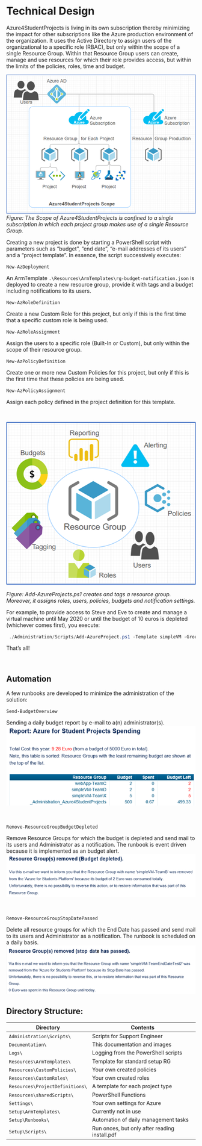 # Technical Design
Azure4StudentProjects is living in its own subscription thereby minimizing the impact for other subscriptions like the Azure production environment of the organization. It uses the Active Directory to assign users of the organizational to a specific role (RBAC), but only within the scope of a single Resource Group. Within that Resource Group users can create, manage and use resources for which their role provides access, but within the limits of the policies, roles, time and budget.

![Azure4StudentProjects Scope](/Documentation/Images/azure4studentprojects_scope.png)
*Figure: The Scope of Azure4StudentProjects is confined to a single subscription in which each project group makes use of a single Resource Group.*

Creating a new project is done by starting a PowerShell script with parameters such as “budget”, “end date”, “e-mail addresses of its users” and a “project template”. In essence, the script successively executes:

    New-AzDeployment 
An ArmTemplate `.\Resources\ArmTemplates\rg-budget-notification.json` is deployed to create a new resource group, provide it with tags and a budget including notifications to its users.

    New-AzRoleDefinition
 
Create a new Custom Role for this project, but only if this is the first time that a specific custom role is being used.

    New-AzRoleAssignment
Assign the users to a specific role (Built-In or Custom), but only within the scope of their resource group.

    New-AzPolicyDefinition
Create one or more new Custom Policies for this project, but only if this is the first time that these policies are being used.

    New-AzPolicyAssignment
Assign each policy defined in the project definition for this template.

<br/>

![Azure4StudentProjects Scope](/Documentation/Images/add-azureprojects.png)

*Figure: Add-AzureProjects.ps1 creates and tags a resource group. Moreover, it assigns roles, users, policies, budgets and notification settings.*

For example, to provide access to Steve and Eve to create and manage a virtual machine until May 2020 or until the budget of 10 euros is depleted (whichever comes first), you execute: 
```PowerShell
 ./Administration/Scripts/Add-AzureProject.ps1 -Template simpleVM -GroupName Team1 -Budget 10 -StopDate 2020-05-01 -Users steve@student.organization.com,eve@organization.com
 ```
That’s all!

<br/>

## Automation
A few runbooks are developed to minimize the administration of the solution:

    Send-BudgetOverview
Sending a daily budget report by e-mail to a(n) administrator(s).
![Budget Report](/Documentation/Images/report.png)

<br/>

    Remove-ResourceGroupBudgetDepleted
Remove Resource Groups for which the budget is depleted and send mail to its users and Administrator as a notification. The runbook is event driven because it is implemented as an budget alert.
![Budget Depleted](/Documentation/Images/budget_depleted.png)

<br/>

    Remove-ResourceGroupStopDatePassed
Delete all resource groups for which the End Date has passed and send mail to its users and Administrator as a notification. The runbook is scheduled on a daily basis.
![Stop Date Passed](/Documentation/Images/stop_date_passed.png)


## Directory Structure:
Directory | Contents
---| ---
`Administration\Scripts\` | Scripts for Support Engineer
`Documentation\` | This documentation and images
`Logs\` | Logging from the PowerShell scripts
`Resources\ArmTemplates\` | Template for standard setup RG
`Resources\CustomPolicies\` | Your own created policies
`Resources\CustomRoles\` | Your own created roles
`Resources\ProjectDefinitions\` | A template for each project type
`Resources\sharedScripts\` | PowerShell Functions
`Settings\` | Your own settings for Azure
`Setup\ArmTemplates\` | Currently not in use
`Setup\Runbooks\` | Automation of daily management tasks
`Setup\Scripts\` | Run onces, but only after reading install.pdf
